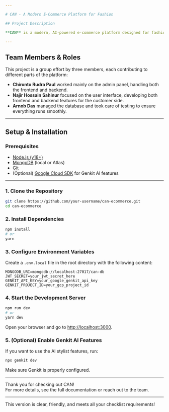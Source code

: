 ```yaml
---

# CAN - A Modern E-Commerce Platform for Fashion

## Project Description

**CAN** is a modern, AI-powered e-commerce platform designed for fashion retail. Built with Next.js, TypeScript, and MongoDB, it features a stylish storefront, a robust admin dashboard, and an AI stylist to help users find the perfect look. CAN aims to deliver a seamless shopping and management experience for both customers and store admins.

---
```


## Team Members & Roles

This project is a group effort by three members, each contributing to different parts of the platform:

- **Chironto Rudra Paul** worked mainly on the admin panel, handling both the frontend and backend.
- **Najir Hossain Sahinur** focused on the user interface, developing both frontend and backend features for the customer side.
- **Arnob Das** managed the database and took care of testing to ensure everything runs smoothly.

---

## Setup & Installation

### Prerequisites

- [Node.js (v18+)](https://nodejs.org/)
- [MongoDB](https://www.mongodb.com/) (local or Atlas)
- [Git](https://git-scm.com/)
- (Optional) [Google Cloud SDK](https://cloud.google.com/sdk) for Genkit AI features

---

### 1. Clone the Repository

```bash
git clone https://github.com/your-username/can-ecommerce.git
cd can-ecommerce
```

### 2. Install Dependencies

```bash
npm install
# or
yarn
```

### 3. Configure Environment Variables

Create a `.env.local` file in the root directory with the following content:

```
MONGODB_URI=mongodb://localhost:27017/can-db
JWT_SECRET=your_jwt_secret_here
GENKIT_API_KEY=your_google_genkit_api_key
GENKIT_PROJECT_ID=your_gcp_project_id
```

### 4. Start the Development Server

```bash
npm run dev
# or
yarn dev
```

Open your browser and go to [http://localhost:3000](http://localhost:3000).

### 5. (Optional) Enable Genkit AI Features

If you want to use the AI stylist features, run:

```bash
npx genkit dev
```

Make sure Genkit is properly configured.

---

Thank you for checking out CAN!  
For more details, see the full documentation or reach out to the team.

---

This version is clear, friendly, and meets all your checklist requirements!
